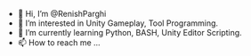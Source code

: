 - 👋 Hi, I’m @RenishParghi
- 👀 I’m interested in Unity Gameplay, Tool Programming.
- 🌱 I’m currently learning Python, BASH, Unity Editor Scripting. 
- 📫 How to reach me ...

<!---
RenishParghi/RenishParghi is a ✨ special ✨ repository because its `README.md` (this file) appears on your GitHub profile.
You can click the Preview link to take a look at your changes.
--->
